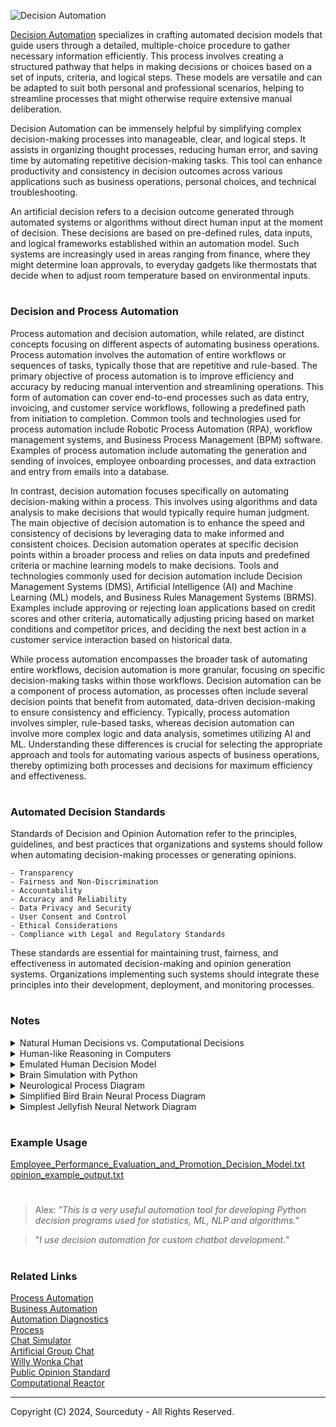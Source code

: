![Decision Automation](https://github.com/sourceduty/Decision_Automation/assets/123030236/9bfbf1fe-9143-4133-a619-c6c6a895053d)

[Decision Automation](https://chat.openai.com/g/g-yu3DyIRMI-decision-automation) specializes in crafting automated decision models that guide users through a detailed, multiple-choice procedure to gather necessary information efficiently. This process involves creating a structured pathway that helps in making decisions or choices based on a set of inputs, criteria, and logical steps. These models are versatile and can be adapted to suit both personal and professional scenarios, helping to streamline processes that might otherwise require extensive manual deliberation.

Decision Automation can be immensely helpful by simplifying complex decision-making processes into manageable, clear, and logical steps. It assists in organizing thought processes, reducing human error, and saving time by automating repetitive decision-making tasks. This tool can enhance productivity and consistency in decision outcomes across various applications such as business operations, personal choices, and technical troubleshooting.

An artificial decision refers to a decision outcome generated through automated systems or algorithms without direct human input at the moment of decision. These decisions are based on pre-defined rules, data inputs, and logical frameworks established within an automation model. Such systems are increasingly used in areas ranging from finance, where they might determine loan approvals, to everyday gadgets like thermostats that decide when to adjust room temperature based on environmental inputs.

#
### Decision and Process Automation

Process automation and decision automation, while related, are distinct concepts focusing on different aspects of automating business operations. Process automation involves the automation of entire workflows or sequences of tasks, typically those that are repetitive and rule-based. The primary objective of process automation is to improve efficiency and accuracy by reducing manual intervention and streamlining operations. This form of automation can cover end-to-end processes such as data entry, invoicing, and customer service workflows, following a predefined path from initiation to completion. Common tools and technologies used for process automation include Robotic Process Automation (RPA), workflow management systems, and Business Process Management (BPM) software. Examples of process automation include automating the generation and sending of invoices, employee onboarding processes, and data extraction and entry from emails into a database.

In contrast, decision automation focuses specifically on automating decision-making within a process. This involves using algorithms and data analysis to make decisions that would typically require human judgment. The main objective of decision automation is to enhance the speed and consistency of decisions by leveraging data to make informed and consistent choices. Decision automation operates at specific decision points within a broader process and relies on data inputs and predefined criteria or machine learning models to make decisions. Tools and technologies commonly used for decision automation include Decision Management Systems (DMS), Artificial Intelligence (AI) and Machine Learning (ML) models, and Business Rules Management Systems (BRMS). Examples include approving or rejecting loan applications based on credit scores and other criteria, automatically adjusting pricing based on market conditions and competitor prices, and deciding the next best action in a customer service interaction based on historical data.

While process automation encompasses the broader task of automating entire workflows, decision automation is more granular, focusing on specific decision-making tasks within those workflows. Decision automation can be a component of process automation, as processes often include several decision points that benefit from automated, data-driven decision-making to ensure consistency and efficiency. Typically, process automation involves simpler, rule-based tasks, whereas decision automation can involve more complex logic and data analysis, sometimes utilizing AI and ML. Understanding these differences is crucial for selecting the appropriate approach and tools for automating various aspects of business operations, thereby optimizing both processes and decisions for maximum efficiency and effectiveness.

#
### Automated Decision Standards

Standards of Decision and Opinion Automation refer to the principles, guidelines, and best practices that organizations and systems should follow when automating decision-making processes or generating opinions.

```
- Transparency
- Fairness and Non-Discrimination
- Accountability
- Accuracy and Reliability
- Data Privacy and Security
- User Consent and Control
- Ethical Considerations
- Compliance with Legal and Regulatory Standards
```

These standards are essential for maintaining trust, fairness, and effectiveness in automated decision-making and opinion generation systems. Organizations implementing such systems should integrate these principles into their development, deployment, and monitoring processes.

#
### Notes

<details><summary>Natural Human Decisions vs. Computational Decisions</summary>
<br>

### Natural Human Decisions:

Emotion and Intuition:

Influence: Human decisions are often influenced by emotions, intuition, and personal experiences.
Advantage: This allows for quick, gut-feeling decisions that can be effective in uncertain or high-stakes situations.
Disadvantage: Emotions can sometimes cloud judgment, leading to biased or irrational decisions.

Cognitive Biases:

Influence: Humans are prone to cognitive biases such as confirmation bias, anchoring, and availability heuristic.
Advantage: These biases can sometimes lead to fast and frugal heuristics that work well in everyday contexts.
Disadvantage: Biases can result in systematic errors and suboptimal decisions.

Contextual Understanding:

Influence: Humans can understand and interpret complex, nuanced contexts and social cues.
Advantage: This enables better handling of ambiguous or socially complex situations.
Disadvantage: It can be challenging to consistently and objectively analyze every detail due to the subjective nature of human interpretation.

Learning and Adaptability:

Influence: Humans learn from past experiences and adapt their decision-making processes over time.
Advantage: This ability to generalize from a few experiences to broader situations can be highly effective.
Disadvantage: Learning can be slow, and humans may resist changing deeply ingrained habits or beliefs.

### Computational Decisions:

Data-Driven Analysis:

Influence: Computational decisions are based on data and algorithms.
Advantage: This allows for the processing of vast amounts of information and identification of patterns that may be invisible to humans.
Disadvantage: The quality of the decision depends heavily on the quality and completeness of the data.

Consistency and Objectivity:

Influence: Algorithms make decisions based on predefined rules and logic, leading to consistent and objective outcomes.
Advantage: This removes emotional and subjective biases, ensuring repeatability and reliability.
Disadvantage: Algorithms can lack flexibility and may fail to account for nuances that fall outside the data or the programmed logic.

Scalability:

Influence: Computational systems can scale to handle complex and large-scale problems beyond human capability.
Advantage: This enables solving problems that require processing power and speed, such as real-time financial trading or climate modeling.
Disadvantage: Scaling issues may arise with the complexity of algorithms and the need for substantial computational resources.

Learning and Improvement:

Influence: Machine learning algorithms can improve over time through exposure to new data.
Advantage: They can identify patterns and make more accurate predictions as they learn from more data.
Disadvantage: Overfitting to specific datasets or lack of generalizability can be issues, and the learning process can sometimes be opaque (the "black box" problem).

Summary:

Human Decisions: Characterized by emotional and intuitive elements, contextual understanding, and the influence of cognitive biases. Humans excel in situations requiring empathy, creativity, and moral judgments but may struggle with consistency and objectivity.
Computational Decisions: Driven by data and algorithms, offering consistency, scalability, and objectivity. They are effective in handling large-scale, complex problems but can lack the flexibility and nuanced understanding inherent in human cognition.

Both human and computational decision-making processes have their strengths and weaknesses. In practice, the best outcomes often come from leveraging the strengths of both, using computational tools to enhance human decision-making capabilities.

<br>
</details>

<details><summary>Human-like Reasoning in Computers</summary>
<br>

Human decision-making inspires decisions in computers through various methodologies and principles that emulate human-like reasoning. One fundamental approach is rule-based systems, which reflect how humans often make decisions based on a set of rules or guidelines learned through experience. In computers, rule-based systems, or expert systems, use predefined rules derived from extensive domain knowledge to make decisions, ensuring consistency and reliability in outcomes.

Machine learning (ML) is another key area where human decision-making processes are mirrored. Just as humans learn from past experiences and adapt their decisions, machine learning algorithms enable computers to learn from data and improve their performance over time. Techniques such as supervised learning, unsupervised learning, and reinforcement learning allow computers to make predictions or decisions by identifying patterns in data, much like humans do.

Neural networks offer a more direct analogy to human brain function. The human brain, with its interconnected neurons, processes information and makes decisions in a complex yet efficient manner. Artificial neural networks (ANNs) mimic this structure and function, enabling deep learning, a subset of ML, to model intricate patterns and decision processes, thereby enhancing the computer’s ability to tackle complex tasks.

Fuzzy logic allows computers to handle situations with imprecise or uncertain information, similar to how humans often make decisions in ambiguous contexts. Instead of relying on binary true/false logic, fuzzy logic reasons with degrees of truth, making it particularly useful in control systems and other decision-making processes where input data is not clear-cut.

Genetic algorithms draw inspiration from human evolution and natural selection to find optimal solutions over generations. By employing evolutionary principles such as selection, crossover, and mutation, these algorithms evolve solutions over successive generations, improving their performance in solving optimization problems.

Heuristic methods provide practical solutions to complex problems when exact solutions are not feasible. Humans frequently use heuristics, or rules of thumb, to make quick and efficient decisions in complicated situations. Similarly, heuristic algorithms in computers offer approximate solutions that are often good enough for practical purposes, such as in search algorithms and optimization techniques.

Cognitive computing aims to simulate human thought processes in a computerized model, reflecting the human abilities of perception, reasoning, and problem-solving. Systems like IBM Watson utilize natural language processing, sentiment analysis, and other AI technologies to process information and make decisions in a manner akin to human cognition.

Bayesian networks model human decision-making under uncertainty by assessing probabilities and making decisions based on likelihoods and beliefs. These probabilistic models represent a set of variables and their conditional dependencies, allowing computers to reason with incomplete information and make informed decisions.

Reinforcement learning is inspired by the human learning process of trial and error, where feedback from the environment guides future actions. In computers, reinforcement learning algorithms enable learning through interactions with the environment, with rewards or penalties shaping the decision-making process. This approach is highly effective in applications such as robotics, game playing, and autonomous systems.

Finally, case-based reasoning systems emulate the human ability to solve new problems by recalling and adapting solutions from similar past experiences. By maintaining a library of past cases, these systems can address new problems by finding similar cases and adapting their solutions to the current context, enhancing the computer’s problem-solving capabilities.

These methodologies demonstrate how computers can be designed to emulate human decision-making processes, leveraging various aspects of human cognition and learning to enhance their decision-making capabilities.

<br>
</details>

<details><summary>Emulated Human Decision Model</summary>
<br>

```
+-------------------------------------------+
|        Human Emulation Decision Model     |
+-------------------------------------------+
|                  Inputs                   |
|  +----------------+  +------------------+ |
|  |   Text Input   |  |   Voice Input    | |
|  +----------------+  +------------------+ |
|  +----------------+  +------------------+ |
|  |  Visual Input  |  |  Sensor Input    | |
|  +----------------+  +------------------+ |
+-------------------------------------------+
|          Cognitive Processes              |
|  +----------------+  +------------------+ |
|  |  Perception    |  |     Memory       | |
|  +----------------+  +------------------+ |
|  +----------------+  +------------------+ |
|  |  Reasoning     |  |     Learning     | |
|  +----------------+  +------------------+ |
+-------------------------------------------+
|          Emotional Responses              |
|  +----------------+  +------------------+ |
|  |  Happiness     |  |     Sadness      | |
|  +----------------+  +------------------+ |
|  +----------------+  +------------------+ |
|  | Frustration    |  |   Other Emotions | |
|  +----------------+  +------------------+ |
+-------------------------------------------+
|          Behavioral Patterns              |
|  +----------------+  +------------------+ |
|  |    Habits      |  |   Adaptability   | |
|  +----------------+  +------------------+ |
+-------------------------------------------+
|          Social Interactions              |
|  +----------------+  +------------------+ |
|  | Communication  |  |     Empathy      | |
|  +----------------+  +------------------+ |
+-------------------------------------------+
|       Decision Trees and Logic            |
|  +--------------------------------------+ |
|  |  If-Then-Else Conditions             | |
|  +--------------------------------------+ |
+-------------------------------------------+
|          Learning Mechanisms              |
|  +----------------+  +------------------+ |
|  |  Machine       |  |   Feedback       | |
|  |  Learning      |  |   Loop           | |
|  +----------------+  +------------------+ |
+-------------------------------------------+
|          Interaction Flow                 |
|  +----------------+  +------------------+ |
|  | User Scenarios |  |   Dialogue       | |
|  |                |  |   Management     | |
|  +----------------+  +------------------+ |
+-------------------------------------------+
|           Implementation                  |
|  +----------------+  +------------------+ |
|  |  Integration   |  |   Monitoring     | |
|  |                |  |   Maintenance    | |
|  +----------------+  +------------------+ |
+-------------------------------------------+
```

This model provides a comprehensive framework for developing a human emulation decision model, covering all essential aspects from input processing to emotional modeling and social interactions. Each component is interconnected to simulate a holistic human-like decision-making process.

<br>
</details>

<details><summary>Brain Simulation with Python</summary>
<br>

Brain simulation is a rapidly advancing field that seeks to replicate the complex processes of the human brain within a computational framework. Python, with its extensive libraries and supportive community, is a popular choice for researchers and developers in this domain. Projects like the Blue Brain Project and OpenWorm have utilized Python to simulate neural networks and biological systems, leveraging its powerful libraries such as Numpy, SciPy, and TensorFlow. These libraries facilitate the handling of large datasets, complex mathematical operations, and machine learning algorithms necessary for simulating brain functions.

Python's versatility extends to creating detailed models of neuronal behavior and synaptic interactions. By using libraries like NEURON and Brian2, developers can simulate the electrical activity of neurons, enabling the study of brain dynamics at a cellular level. These simulations are crucial for understanding how neural circuits process information and for developing treatments for neurological disorders. Python's simplicity and readability make it accessible for neuroscientists who may not have a deep programming background but need to implement and modify intricate models.

Furthermore, Python's integration capabilities allow for the combination of brain simulations with other technologies, such as virtual reality and robotics. This integration enables researchers to create more comprehensive and interactive models of brain function. For instance, simulating sensory input and motor responses in a virtual environment can provide insights into how the brain coordinates perception and action. Python's ecosystem supports the development of these interdisciplinary applications, pushing the boundaries of what brain simulations can achieve in both research and practical applications.

<br>
</details>

<details><summary>Neurological Process Diagram</summary>
<br>

This is a simplified diagram of the neurological process involving neuron communication. Each step in the process is denoted by abbreviations and followed by definitions to streamline understanding and highlight the key components and stages involved in neural signal transmission.

#### Neurological Process Code

```
D → CB → AH → A → NR → AT → SV → SC → NB → PS → S (ES + IS) → T → D+ → R+ → H → SC (MS) or CC (no MS) → SI → NP
```

#### Definitions

- **D (Dendrites)**: Branch-like structures that receive signals from other neurons.
- **CB (Cell Body)**: The main part of the neuron that contains the nucleus and integrates incoming signals.
- **AH (Axon Hillock)**: The area where action potentials are initiated.
- **A (Axon)**: The long fiber that transmits electrical impulses away from the cell body.
- **NR (Nodes of Ranvier)**: Gaps in the myelin sheath where action potentials are regenerated.
- **AT (Axon Terminals)**: The ends of the axon that release neurotransmitters into the synapse.
- **SV (Synaptic Vesicles)**: Small sacs that contain neurotransmitters.
- **SC (Synaptic Cleft)**: The small gap between the presynaptic and postsynaptic neurons.
- **NB (Neurotransmitter Binding)**: The process of neurotransmitters attaching to receptors on the postsynaptic neuron.
- **PS (Postsynaptic)**: Refers to the neuron receiving the signal.
- **S (Summation)**: The process of integrating excitatory and inhibitory signals.
  - **ES (Excitatory Signals)**: Signals that make the neuron more likely to fire.
  - **IS (Inhibitory Signals)**: Signals that make the neuron less likely to fire.
- **T (Threshold)**: The critical level to which the membrane potential must be depolarized to initiate an action potential.
- **D+ (Depolarization)**: The process where the neuron becomes less negative, allowing the action potential to occur.
- **R+ (Repolarization)**: The process of restoring the negative charge inside the neuron after depolarization.
- **H (Hyperpolarization)**: The process where the membrane potential becomes more negative than the resting potential.
- **SC (Saltatory Conduction)**: The jumping of action potentials from one node of Ranvier to the next in myelinated neurons.
- **CC (Continuous Conduction)**: The propagation of action potentials along the entire length of the axon in unmyelinated neurons.
- **SI (Signal Integration)**: The process of the postsynaptic neuron integrating all incoming excitatory and inhibitory signals.
- **NP (Neuronal Plasticity)**: The ability of neurons to change in strength and form, based on experience and activity.

#### Shortform Code

To streamline the understanding of the complex neurological process, we simplified the neuroscience language terminology into a concise shortform code. Each step and component of neuron communication was assigned a brief abbreviation, making it easier to follow the sequence of events from signal reception to neuronal response. This approach reduces the cognitive load required to grasp the intricate details of neural signal transmission, allowing for a clearer and more accessible representation. The shortform code serves as a quick reference guide, encapsulating the essential elements of neuron structure, signal integration, action potential generation, propagation, synaptic transmission, and postsynaptic response in a simplified, easily understandable format.

#### Full Diagram

```
Dendrites → [Receive Signals] → Cell Body (Soma) → Axon Hillock → [Initiate Action Potential] → Axon 
→ Nodes of Ranvier → [Regenerate Action Potentials] → Axon Terminals 
→ Synaptic Vesicles → [Release Neurotransmitters] → Synaptic Cleft 
→ Postsynaptic Receptors → [Receive Neurotransmitters] → Postsynaptic Neuron → Summation of EPSPs and IPSPs 
→ [Action Potential Generation] → Saltatory Conduction (Myelinated) or Continuous Conduction (Unmyelinated) 
→ [Signal Propagation] → Postsynaptic Neuron → [Response]
```

#### Summary

The above code and definitions outline the fundamental process of how neurons receive, integrate, and transmit signals through the nervous system. Starting from the dendrites and ending with the postsynaptic response and neuronal plasticity, this expanded representation captures the essential steps of neural communication, providing a comprehensive overview of the entire process.

Replicating the human brain in a decision automation model is an extremely complex and currently unattainable goal. While we can simulate certain aspects of brain function and decision-making through artificial intelligence (AI) and machine learning (ML), the human brain's intricacies and capabilities are far beyond the reach of current technology.

<br>
</details>

<details><summary>Simplified Bird Brain Neural Process Diagram</summary>
<br>

Understanding the neural processes within a bird's brain, even in its simplest form, provides significant insights into how sensory information is processed, integrated, and transformed into motor actions. This report presents a detailed diagram of the simplest bird brain's neural network using a structured shortform code. By mapping the flow of information from sensory input to motor output, this diagram elucidates the fundamental mechanisms underlying bird cognition and behavior.

#### Neural Process Diagrams (Simplified Bird Brain)

```
+-----------------+
|  Input Neurons  |
+-----------------+
        |
        v
+-----------------------------+
| Primary Sensory Processing  |
+-----------------------------+
        |
        v
+-----------------------------+
| Higher Sensory Processing   |
+-----------------------------+
        |
        v
+-----------------+
|  Integration    |
+-----------------+
        |
        v
+-----------------+
| Motor Control   |
+-----------------+
        |
        v
+------------------------+
|  Motor Coordination    |
+------------------------+
        |
        v
+-----------------+
|  Motor Output   |
+-----------------+
        |
        v
+-----------------+
|    Muscles      |
+-----------------+
```

```
Neural Process Diagram (Simplified Bird Brain)
----------------------------------------------

Input Neurons
-------------
N1 (Sensory Neuron: Vision)  --> P1
N2 (Sensory Neuron: Hearing) --> P1
N3 (Sensory Neuron: Touch)   --> P1

Primary Sensory Processing
--------------------------
P1 (Optic Tectum)         --> H1, M1
P2 (Auditory Cortex)      --> H1, M1
P3 (Somatosensory Cortex) --> H1, M1

Higher Sensory Processing
-------------------------
H1 (Forebrain Neuron)     --> I1
H2 (Forebrain Neuron)     --> I1
H3 (Forebrain Neuron)     --> I1

Integration
-----------
I1 (Hyperpallium Neuron)  --> M1, M2

Motor Control
-------------
M1 (Motor Neuron: Planning)   --> C1, O1
M2 (Motor Neuron: Execution)  --> C1, O1

Motor Coordination
------------------
C1 (Cerebellum Neuron)   --> O1

Motor Output
------------
O1 (Motor Output Neuron) --> Muscles
```

#### Explanation of the Diagram

1. Input Neurons:
   
    - N1: Sensory neuron for vision.
    - N2: Sensory neuron for hearing.
    - N3: Sensory neuron for touch.
    - These neurons send information to primary sensory processing nodes (P1, P2, P3).

3. Primary Sensory Processing:
   
    - P1: Optic tectum neuron processes visual data.
    - P2: Auditory cortex neuron processes auditory data.
    - P3: Somatosensory cortex neuron processes tactile data.
    - These neurons send processed information to higher sensory processing neurons (H1, H2, H3) and motor control neurons (M1).

4. Higher Sensory Processing:
   
    - H1, H2, H3: Forebrain neurons that further process sensory information and send it to the integration neuron (I1).

5. Integration:
   
    - I1: Hyperpallium neuron integrates sensory information and sends commands to motor control neurons (M1, M2).

6. Motor Control:
   
    - M1: Motor neuron responsible for planning motor actions.
    - M2: Motor neuron responsible for executing motor actions.
    - These neurons communicate with the cerebellum (C1) for coordination and motor output neurons (O1).

7. Motor Coordination:
   
    - C1: Cerebellum neuron that fine-tunes motor actions.
    - Sends signals to motor output neurons (O1).

8. Motor Output:
   
    - O1: Motor output neuron that sends final motor commands to the muscles.

#### Summary

This is a detailed neural process diagram for a simplified bird brain using a structured shortform code. By breaking down the neural network into its fundamental components, we can see how sensory information is transformed into motor actions through a series of processing and integration steps. This model serves as a foundational understanding of the bird brain's neural mechanisms, highlighting the intricate yet streamlined pathways that govern basic cognitive and motor functions.

#### Expansion

The Simplified Bird Brain Neural Process Diagram can be expanded to include more detailed aspects of neural processing and additional components that play crucial roles in a bird's brain. For instance, within the sensory processing stages, we can incorporate specialized neurons that handle distinct features of sensory inputs, such as color detection in vision or frequency analysis in hearing. The higher sensory processing section can also be expanded to include more specific regions within the forebrain, each responsible for different aspects of sensory integration and cognitive processing. Furthermore, adding more detailed pathways for feedback loops, where information from motor outputs can be sent back to sensory and integration areas, would illustrate the brain's ability to refine and adjust actions based on real-time sensory feedback.

<br>
</details>

<details><summary>Simplest Jellyfish Neural Network Diagram</summary>
<br>

This is a neural network diagram for the simplest jellyfish, such as the Turritopsis dohrnii (commonly known as the immortal jellyfish), involves illustrating its basic nervous system. Jellyfish have a decentralized nerve net instead of a central nervous system. This nerve net controls their movements and basic functions.

1. **Sensory Cells**: Detect changes in the environment (e.g., light, chemicals, touch).
2. **Nerve Rings**: Coordinate movements and process sensory information.
3. **Nerve Net**: A diffuse network of interconnected neurons that span the body of the jellyfish.
4. **Motor Neurons**: Control the contraction of muscles for movement.

#### Neural Process Diagrams for the Simplest Jellyfish

```
                Sensory Cells
                     |
   --------------------------------
   |                              |
Nerve Ring                  Nerve Ring
   |                              |
   ------------------------------
   |                              |
   |       Nerve Net             |
   |                              |
   |            ---------------------
   |            |                   |
Motor Neurons   Motor Neurons   Motor Neurons
   |            |                   |
   |            |                   |
   |            |                   |
Muscles       Muscles             Muscles
```

#### Explanation

- **Sensory Cells**: These cells are distributed throughout the jellyfish's body and detect environmental stimuli.
- **Nerve Rings**: Two main nerve rings are typically located around the bell of the jellyfish, processing sensory information and coordinating movements.
- **Nerve Net**: This network consists of interconnected neurons that spread throughout the jellyfish’s body, facilitating communication between sensory cells, nerve rings, and motor neurons.
- **Motor Neurons**: These neurons send signals to the muscles, causing contractions that allow the jellyfish to swim.

This simplified diagram captures the essence of a jellyfish’s neural network, highlighting its decentralized and rudimentary nervous system.

<br>
</details>

#
### Example Usage

[Employee_Performance_Evaluation_and_Promotion_Decision_Model.txt](https://github.com/sourceduty/Decision_Automation/files/15380654/Employee_Performance_Evaluation_and_Promotion_Decision_Model.txt)
<br>
[opinion_example_output.txt](https://github.com/sourceduty/Decision_Automation/files/15440213/opinion_example_output.txt)

#

> Alex: *"This is a very useful automation tool for developing Python decision programs used for statistics, ML, NLP and algorithms."*

> "*I use decision automation for custom chatbot development.*"

#
### Related Links

[Process Automation](https://github.com/sourceduty/Process_Automation)
<br>
[Business Automation](https://github.com/sourceduty/Business_Automation)
<br>
[Automation Diagnostics](https://chat.openai.com/g/g-gWvEGpNAa-automation-diagnostics)
<br>
[Process](https://github.com/sourceduty/Process)
<br>
[Chat Simulator](https://github.com/sourceduty/Chat_Simulator)
<br>
[Artificial Group Chat](https://github.com/sourceduty/Artificial_Group_Chat)
<br>
[Willy Wonka Chat](https://github.com/sourceduty/Willy_Wonka_Chat)
<br>
[Public Opinion Standard](https://github.com/sourceduty/Public_Opinion_Standard)
<br>
[Computational Reactor](https://github.com/sourceduty/Computational_Reactor)

***
Copyright (C) 2024, Sourceduty - All Rights Reserved.
